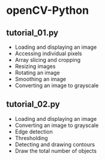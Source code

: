 # openCV-Python
## tutorial_01.py
- Loading and displaying an image
- Accessing individual pixels
- Array slicing and cropping
- Resizing images
- Rotating an image
- Smoothing an image
- Converting an image to grayscale

## tutorial_02.py
- Loading and displaying an image
- Converting an image to grayscale
- Edge detection
- Thresholding
- Detecting and drawing contours
- Draw the total number of objects
